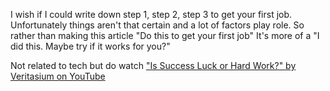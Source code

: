 I wish if I could write down step 1, step 2, step 3 to get your first job. Unfortunately things aren't that certain and a lot of factors play role. So rather than making this article "Do this to get your first job" It's more of a "I did this. Maybe try if it works for you?" 

Not related to tech but do watch ["Is Success Luck or Hard Work?" by Veritasium on YouTube](https://youtu.be/3LopI4YeC4I)

